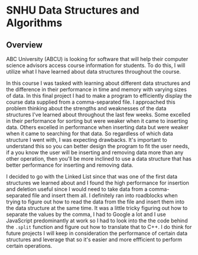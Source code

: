 # SNHU Data Structures and Algorithms

## Overview

ABC University (ABCU) is looking for software that will help their computer science advisors access course information for students. To do this, I will utilize what I have learned about data structures throughout the course.

In this course I was tasked with learning about different data structures and the difference in their performance in time and memory with varying sizes of data. In this final project I had to make a program to efficiently display the course data supplied from a comma-separated file. I approached this problem thinking about the strengths and weaknesses of the data structures I've learned about throughout the last few weeks. Some excelled in their performance for sorting but were weaker when it came to inserting data. Others excelled in performance when inserting data but were weaker when it came to searching for that data. So regardless of which data structure I went with, I was expecting drawbacks. It's important to understand this so you can better design the program to fit the user needs, if a you know the user will be inserting and removing data more than any other operation, then you'll be more inclined to use a data structure that has better performance for inserting and removing data. 
 
I decided to go with the Linked List since that was one of the first data structures we learned about and I found the high performance for insertion and deletion useful since I would need to take data from a comma-separated file and insert them all. I definitely ran into roadblocks when trying to figure out how to read the data from the file and insert them into the data structure at the same time. It was a little tricky figuring out how to separate the values by the comma, I had to Google a lot and I use JavaScript predominantly at work so I had to look into the the code behind the `.split` function and figure out how to translate that to C++. I do think for future projects I will keep in consideration the performance of certain data structures and leverage that so it's easier and more effficient to perform certain operations.
